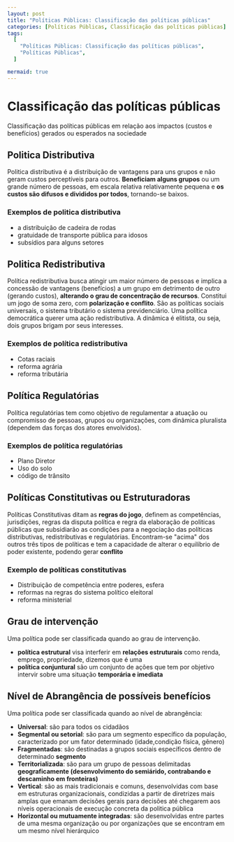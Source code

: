 ```yaml
---
layout: post
title: "Políticas Públicas: Classificação das políticas públicas"
categories: [Políticas Públicas, Classificação das políticas públicas]
tags:
  [
    "Políticas Públicas: Classificação das políticas públicas",
    "Políticas Públicas",
  ]

mermaid: true
---
```


# Classificação das políticas públicas

Classificação das políticas públicas em relação aos impactos (custos e benefícios) gerados ou esperados na sociedade

## Politica Distributiva

Politica distributiva é a distribuição de vantagens para uns grupos e não geram custos perceptíveis para outros. **Beneficiam alguns grupos** ou um grande número de pessoas,
em escala relativa relativamente pequena e **os custos são difusos e divididos por todos**, tornando-se baixos.

### Exemplos de politica distributiva

- a distribuição de cadeira de rodas
- gratuidade de transporte pública para idosos
- subsídios para alguns setores

## Politica Redistributiva

Política redistributiva busca atingir um maior número de pessoas e implica a concessão de vantagens (benefícios) a um grupo em detrimento de outro (gerando custos),
**alterando o grau de concentração de recursos**. Constitui um jogo de soma zero, com **polarização e conflito**. São as políticas sociais universais, o sistema tributário
o sistema previdenciário. Uma política democrática querer uma ação redistributiva. A dinâmica é elitista, ou seja, dois grupos brigam por seus interesses.

### Exemplos de política redistributiva

- Cotas raciais
- reforma agrária
- reforma tributária

## Política Regulatórias

Política regulatórias tem como objetivo de regulamentar a atuação ou compromisso de pessoas, grupos ou organizações, com dinâmica pluralista
(dependem das forças dos atores envolvidos).

### Exemplos de política regulatórias

- Plano Diretor
- Uso do solo
- código de trânsito

## Políticas Constitutivas ou Estruturadoras

Políticas Constitutivas ditam as **regras do jogo**, definem as competências, jurisdições, regras da disputa política e regra da elaboração de politicas públicas que
subsidiarão as condições para a negociação das políticas distributivas, redistributivas e regulatórias. Encontram-se "acima" dos outros três tipos de políticas e tem
a capacidade de alterar o equilíbrio de poder existente, podendo gerar **conflito**

### Exemplo de políticas constitutivas

- Distribuição de competência entre poderes, esfera
- reformas na regras do sistema político eleitoral
- reforma ministerial

## Grau de intervenção

Uma política pode ser classificada quando ao grau de intervenção.

- **política estrutural** visa interferir em **relações estruturais** como renda, emprego, propriedade, dizemos que é uma
- **política conjuntural** são um conjunto de ações que tem por objetivo intervir sobre uma situação **temporária e imediata**

## Nível de Abrangência de possíveis benefícios

Uma política pode ser classificada quando ao nível de abrangência:

- **Universal**: são para todos os cidadãos
- **Segmental ou setorial**: são para um segmento específico da população, caracterizado por um fator determinado (idade,condição física, gênero)
- **Fragmentadas**: são destinadas a grupos sociais específicos dentro de determinado **segmento**
- **Territorializada**: são para um grupo de pessoas delimitadas **geograficamente (desenvolvimento do semiárido, contrabando e descaminho em fronteiras)**
- **Vertical**: são as mais tradicionais e comuns, desenvolvidas com base em estruturas organizacionais, condizidas a partir de diretrizes mais amplas que
  emanam decisões gerais para decisões até chegarem aos níveis operacionais de execução concreta da politica pública
- **Horizontal ou mutuamente integradas**: são desenvolvidas entre partes de uma mesma organização ou por organizações que se encontram em um mesmo nível hierárquico
